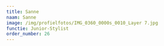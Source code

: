 ```yaml
---
title: Sanne
naam: Sanne
image: /img/profielfotos/IMG_0360_0000s_0010_Layer 7.jpg
functie: Junior-Stylist
order_number: 26
---
```




